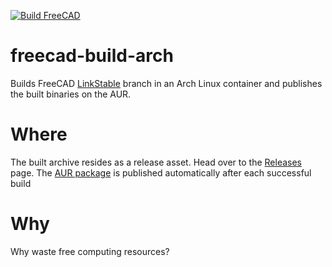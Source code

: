 [![Build FreeCAD](https://github.com/Bonnee/freecad-build-arch/actions/workflows/build.yml/badge.svg)](https://github.com/Bonnee/freecad-build-arch/actions/workflows/build.yml)
# freecad-build-arch
Builds FreeCAD [LinkStable](https://github.com/realthunder/FreeCAD/tree/LinkStable) branch in an Arch Linux container and publishes the built binaries on the AUR.

# Where
The built archive resides as a release asset. Head over to the [Releases](https://github.com/Bonnee/freecad-build-arch/releases) page. The [AUR package](https://aur.archlinux.org/packages/freecad-linkstage3-bin) is published automatically after each successful build

# Why
Why waste free computing resources?

